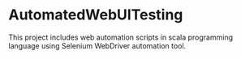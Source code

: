 # AutomatedWebUITesting
This project includes web automation scripts in scala programming language using Selenium WebDriver automation tool.
